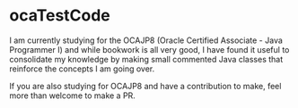 # ocaTestCode

I am currently studying for the OCAJP8 (Oracle Certified Associate - Java Programmer I) and while bookwork is all very good, I have found it useful to consolidate my knowledge by making small commented Java classes that reinforce the concepts I am going over.

If you are also studying for OCAJP8 and have a contribution to make, feel more than welcome to make a PR.
